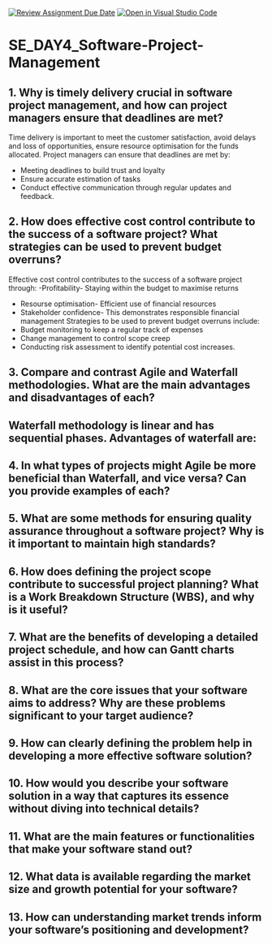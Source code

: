 [![Review Assignment Due Date](https://classroom.github.com/assets/deadline-readme-button-22041afd0340ce965d47ae6ef1cefeee28c7c493a6346c4f15d667ab976d596c.svg)](https://classroom.github.com/a/9pw6JKcu)
[![Open in Visual Studio Code](https://classroom.github.com/assets/open-in-vscode-2e0aaae1b6195c2367325f4f02e2d04e9abb55f0b24a779b69b11b9e10269abc.svg)](https://classroom.github.com/online_ide?assignment_repo_id=18461255&assignment_repo_type=AssignmentRepo)
# SE_DAY4_Software-Project-Management
## 1. Why is timely delivery crucial in software project management, and how can project managers ensure that deadlines are met?
Time delivery is important to meet the customer satisfaction, avoid delays and loss of opportunities, ensure resource optimisation for the funds allocated. 
Project managers can ensure that deadlines are met by:
- Meeting deadlines to build trust and loyalty
- Ensure accurate estimation of tasks
- Conduct effective communication through regular updates and feedback.
  
## 2. How does effective cost control contribute to the success of a software project? What strategies can be used to prevent budget overruns?
Effective cost control contributes to the success of a software project through:
-Profitability- Staying within the budget to maximise returns
- Resourse optimisation- Efficient use of financial resources
- Stakeholder confidence- This demonstrates responsible financial management
Strategies to be used to prevent budget overruns include:
- Budget monitoring to keep a regular track of expenses
- Change management to control scope creep
- Conducting risk assessment to identify potential cost increases.
  
## 3. Compare and contrast Agile and Waterfall methodologies. What are the main advantages and disadvantages of each?
Waterfall methodology is linear and has sequential phases. 
Advantages of waterfall are:
-
## 4. In what types of projects might Agile be more beneficial than Waterfall, and vice versa? Can you provide examples of each?
## 5. What are some methods for ensuring quality assurance throughout a software project? Why is it important to maintain high standards?
## 6. How does defining the project scope contribute to successful project planning? What is a Work Breakdown Structure (WBS), and why is it useful?
## 7. What are the benefits of developing a detailed project schedule, and how can Gantt charts assist in this process?
## 8. What are the core issues that your software aims to address? Why are these problems significant to your target audience?
## 9. How can clearly defining the problem help in developing a more effective software solution?
## 10. How would you describe your software solution in a way that captures its essence without diving into technical details?
## 11. What are the main features or functionalities that make your software stand out?
## 12. What data is available regarding the market size and growth potential for your software?
## 13. How can understanding market trends inform your software’s positioning and development?
